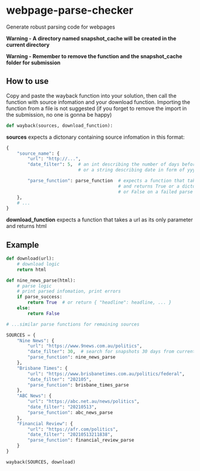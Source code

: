 # webpage-parse-checker
Generate robust parsing code for webpages

<b>Warning - A directory named snapshot_cache will be created in the current directory</b>

<b>Warning - Remember to remove the function and the snapshot_cache folder for submission</b>
## How to use
Copy and paste the wayback function into your solution, then call the function with source infomation and your download function. Importing the function from a file is not suggested (if you forget to remove the import in the submission, no one is gonna be happy)
```python
def wayback(sources, download_function):
```

<b>sources</b> expects a dictonary containing source infomation in this format:
```python
{
    "source_name": {
        "url": "http://...",
        "date_filter": 5,  # an int describing the number of days before the current time
                           # or a string describing date in form of yyyyMMddhhmmss

        "parse_function": parse_function  # expects a function that takes html as its only parameter
                                          # and returns True or a dictonary of parsed data on a successful parse
                                          # or False on a failed parse
    },
    # ...
}
```
<b>download_function</b> expects a function that takes a url as its only parameter and returns html


## Example
```python
def download(url):
    # download logic
    return html

def nine_news_parse(html):
    # parse logic
    # print parsed infomation, print errors
    if parse_success:
        return True  # or return { "headline": headline, ... }
    else:
        return False

# ...similar parse functions for remaining sources

SOURCES = {
    "Nine News": {
        "url": "https://www.9news.com.au/politics",
        "date_filter": 30,  # search for snapshots 30 days from current date
        "parse_function": nine_news_parse
    },
    "Brisbane Times": {
        "url": "https://www.brisbanetimes.com.au/politics/federal",
        "date_filter": "202105",
        "parse_function": brisbane_times_parse
    },
    "ABC News": {
        "url": "https://abc.net.au/news/politics",
        "date_filter": "20210513",
        "parse_function": abc_news_parse
    },
    "Financial Review": {
        "url": "https://afr.com/politics",
        "date_filter": "20210513211838",
        "parse_function": financial_review_parse
    }
}

wayback(SOURCES, download)
```

